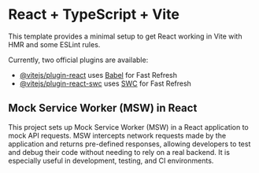 # React + TypeScript + Vite 

This template provides a minimal setup to get React working in Vite with HMR and some ESLint rules.

Currently, two official plugins are available:

- [@vitejs/plugin-react](https://github.com/vitejs/vite-plugin-react/blob/main/packages/plugin-react/README.md) uses [Babel](https://babeljs.io/) for Fast Refresh
- [@vitejs/plugin-react-swc](https://github.com/vitejs/vite-plugin-react-swc) uses [SWC](https://swc.rs/) for Fast Refresh

## Mock Service Worker (MSW) in React 

This project sets up Mock Service Worker (MSW) in a React application to mock API requests. MSW intercepts network requests made by the application and returns pre-defined responses, allowing developers to test and debug their code without needing to rely on a real backend. It is especially useful in development, testing, and CI environments.
